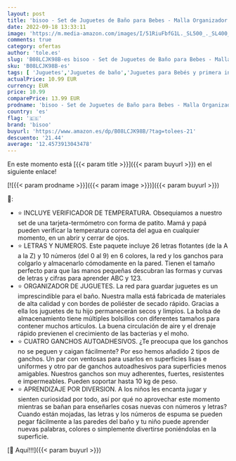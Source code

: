 ```yaml
---
layout: post
title: 'bisoo - Set de Juguetes de Baño para Bebes - Malla Organizador + Letras Adhesivas ABC y Numeros de Espuma EVA + 4 Ganchos - Juguetes Educativos para Bañera Bebé - +4 Meses'
date: 2022-09-18 13:33:11
image: 'https://m.media-amazon.com/images/I/51RiuFbfG1L._SL500_._SL400_.jpg'
comments: true
category: ofertas
author: 'tole.es'
slug: 'B08LCJK98B-es bisoo - Set de Juguetes de Baño para Bebes - Malla...'
sku: 'B08LCJK98B-es'
tags: [ 'Juguetes','Juguetes de baño','Juguetes para Bebés y primera infancia','Juguetes y juegos','bebé','bisoo','🇪🇸', ]
actualPrice: 10.99 EUR
currency: EUR
price: 10.99
comparePrice: 13.99 EUR
prodname: 'bisoo - Set de Juguetes de Baño para Bebes - Malla Organizador + Letras Adhesivas ABC y Numeros de Espuma EVA + 4 Ganchos - Juguetes Educativos para Bañera Bebé - +4 Meses'
country: 'es'
flag: '🇪🇸'
brand: 'bisoo'
buyurl: 'https://www.amazon.es/dp/B08LCJK98B/?tag=tolees-21'
descuento: '21.44'
average: '12.4573913043478'
---
```


En este momento está [{{< param title >}}]({{< param buyurl >}}) en el siguiente enlace!

[![{{< param prodname >}}]({{< param image >}})]({{< param buyurl >}})

🔎:

- ⭐ INCLUYE VERIFICADOR DE TEMPERATURA. Obsequiamos a nuestro set de una tarjeta-termómetro con forma de patito. Mamá y papá pueden verificar la temperatura correcta del agua en cualquier momento, en un abrir y cerrar de ojos.
- ⭐ LETRAS Y NUMEROS. Este paquete incluye 26 letras flotantes (de la A a la Z) y 10 números (del 0 al 9) en 6 colores, la red y los ganchos para colgarlo y almacenarlo cómodamente en la pared. Tienen el tamaño perfecto para que las manos pequeñas descubran las formas y curvas de letras y cifras para aprender ABC y 123.
- ⭐ ORGANIZADOR DE JUGUETES. La red para guardar juguetes es un imprescindible para el baño. Nuestra malla está fabricada de materiales de alta calidad y con bordes de poliéster de secado rápido. Gracias a ella los juguetes de tu hijo permanecerán secos y limpios. La bolsa de almacenamiento tiene múltiples bolsillos con diferentes tamaños para contener muchos artículos. La buena circulación de aire y el drenaje rápido previenen el crecimiento de las bacterias y el moho.
- ⭐ CUATRO GANCHOS AUTOADHESIVOS. ¿Te preocupa que los ganchos no se peguen y caigan fácilmente? Por eso hemos añadido 2 tipos de ganchos. Un par con ventosas para usarlos en superficies lisas e uniformes y otro par de ganchos autoadhesivos para superficies menos amigables. Nuestros ganchos son muy adherentes, fuertes, resistentes e impermeables. Pueden soportar hasta 10 kg de peso.
- ⭐ APRENDIZAJE POR DIVERSION. A los niños les encanta jugar y sienten curiosidad por todo, así por qué no aprovechar este momento mientras se bañan para enseñarles cosas nuevas con números y letras? Cuando están mojadas, las letras y los números de espuma se pueden pegar fácilmente a las paredes del baño y tu niño puede aprender nuevas palabras, colores o simplemente divertirse poniéndolas en la superficie.

[🛒 Aquí!!!]({{< param buyurl >}})
